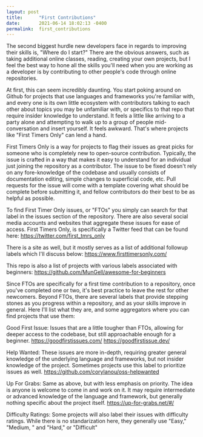```yaml
---
layout: post
title:      "First Contributions"
date:       2021-06-14 18:02:13 -0400
permalink:  first_contributions
---
```



The second biggest hurdle new developers face in regards to improving their skills is, "Where do I start?"
There are the obvious answers, such as taking additional online classes, reading, creating your own projects, but I feel the best way to hone all the skills you'll need when you are working as a developer is by contributing to other people's code through online repositories.

At first, this can seem incredibly daunting. You start poking around on Github for projects that use languages and frameworks you're familiar with, and every one is its own little ecosystem with contributors talking to each other about topics you may be unfamiliar with, or specifics to that repo that require insider knowledge to understand. It feels a little like arriving to a party alone and attempting to walk up to a group of people mid-conversation and insert yourself. It feels awkward. That's where projects like "First Timers Only" can lend a hand.

First Timers Only is a way for projects to flag their issues as great picks for someone who is completely new to open-source contribution. Typically, the issue is crafted in a way that makes it easy to understand for an individual just joining the repository as a contributor. The issue to be fixed doesn't rely on any fore-knowledge of the codebase and usually consists of documentation editing, simple changes to superficial code, etc. Pull requests for the issue will come with a template covering what should be complete before submitting it, and fellow contributors do their best to be as helpful as possible. 

To find First Timer Only issues, or "FTOs" you simply can search for that label in the issues section of the repository. There are also several social media accounts and websites that aggregate these issues for ease of access. First Timers Only, is specifically a Twitter feed that can be found here:
https://twitter.com/first_tmrs_only

There is a site as well, but it mostly serves as a list of additional followup labels which I'll discuss below:
https://www.firsttimersonly.com/

This repo is also a list of projects with various labels associated with beginners:
https://github.com/MunGell/awesome-for-beginners

Since FTOs are specifically for a first time contribution to a repository, once you've completed one or two, it's best practice to leave the rest for other newcomers. Beyond FTOs, there are several labels that provide stepping stones as you progress within a repository, and as your skills improve in general. Here I'll list what they are, and some aggregators where you can find projects that use them:

Good First Issue: Issues that are a little tougher than FTOs, allowing for deeper access to the codebase, but still approachable enough for a beginner.
https://goodfirstissues.com/
https://goodfirstissue.dev/

Help Wanted: These issues are more in-depth, requiring greater general knowledge of the underlying language and frameworks, but not insider knowledge of the project. Sometimes projects use this label to prioritize issues as well.
https://github.com/corylanou/oss-helpwanted

Up For Grabs: Same as above, but with less emphasis on priority. The idea is anyone is welcome to come in and work on it. It may require intermediate or advanced knowledge of the language and framework, but generally nothing specific about the project itself.
https://up-for-grabs.net/#/

Difficulty Ratings: Some projects will also label their issues with difficulty ratings. While there is no standarization here, they generally use "Easy," "Medium, " and "Hard," or "Difficult"



 

